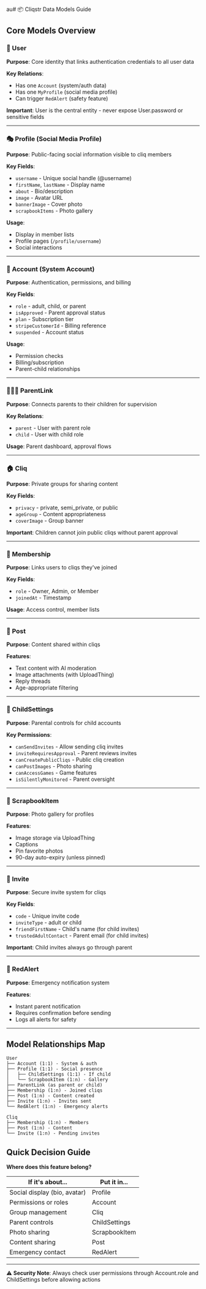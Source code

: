 au# 📦 Cliqstr Data Models Guide

## Core Models Overview

### 🧑 User
**Purpose**: Core identity that links authentication credentials to all user data

**Key Relations**:
- Has one `Account` (system/auth data)
- Has one `MyProfile` (social media profile)
- Can trigger `RedAlert` (safety feature)

**Important**: User is the central entity - never expose User.password or sensitive fields

---

### 🎭 Profile (Social Media Profile)
**Purpose**: Public-facing social information visible to cliq members

**Key Fields**:
- `username` - Unique social handle (@username)
- `firstName`, `lastName` - Display name
- `about` - Bio/description
- `image` - Avatar URL
- `bannerImage` - Cover photo
- `scrapbookItems` - Photo gallery

**Usage**: 
- Display in member lists
- Profile pages (`/profile/username`)
- Social interactions

---

### 🔐 Account (System Account)
**Purpose**: Authentication, permissions, and billing

**Key Fields**:
- `role` - adult, child, or parent
- `isApproved` - Parent approval status
- `plan` - Subscription tier
- `stripeCustomerId` - Billing reference
- `suspended` - Account status

**Usage**:
- Permission checks
- Billing/subscription
- Parent-child relationships

---

### 👨‍👩‍👧 ParentLink
**Purpose**: Connects parents to their children for supervision

**Key Relations**:
- `parent` - User with parent role
- `child` - User with child role

**Usage**: Parent dashboard, approval flows

---

### 🏠 Cliq
**Purpose**: Private groups for sharing content

**Key Fields**:
- `privacy` - private, semi_private, or public
- `ageGroup` - Content appropriateness
- `coverImage` - Group banner

**Important**: Children cannot join public cliqs without parent approval

---

### 👥 Membership
**Purpose**: Links users to cliqs they've joined

**Key Fields**:
- `role` - Owner, Admin, or Member
- `joinedAt` - Timestamp

**Usage**: Access control, member lists

---

### 📝 Post
**Purpose**: Content shared within cliqs

**Features**:
- Text content with AI moderation
- Image attachments (with UploadThing)
- Reply threads
- Age-appropriate filtering

---

### 🎯 ChildSettings
**Purpose**: Parental controls for child accounts

**Key Permissions**:
- `canSendInvites` - Allow sending cliq invites
- `inviteRequiresApproval` - Parent reviews invites
- `canCreatePublicCliqs` - Public cliq creation
- `canPostImages` - Photo sharing
- `canAccessGames` - Game features
- `isSilentlyMonitored` - Parent oversight

---

### 📸 ScrapbookItem
**Purpose**: Photo gallery for profiles

**Features**:
- Image storage via UploadThing
- Captions
- Pin favorite photos
- 90-day auto-expiry (unless pinned)

---

### 💌 Invite
**Purpose**: Secure invite system for cliqs

**Key Fields**:
- `code` - Unique invite code
- `inviteType` - adult or child
- `friendFirstName` - Child's name (for child invites)
- `trustedAdultContact` - Parent email (for child invites)

**Important**: Child invites always go through parent

---

### 🚨 RedAlert
**Purpose**: Emergency notification system

**Features**:
- Instant parent notification
- Requires confirmation before sending
- Logs all alerts for safety

---

## Model Relationships Map

```
User
├── Account (1:1) - System & auth
├── Profile (1:1) - Social presence
│   ├── ChildSettings (1:1) - If child
│   └── ScrapbookItem (1:n) - Gallery
├── ParentLink (as parent or child)
├── Membership (1:n) - Joined cliqs
├── Post (1:n) - Content created
├── Invite (1:n) - Invites sent
└── RedAlert (1:n) - Emergency alerts

Cliq
├── Membership (1:n) - Members
├── Post (1:n) - Content
└── Invite (1:n) - Pending invites
```

## Quick Decision Guide

**Where does this feature belong?**

| If it's about... | Put it in... |
|-----------------|--------------|
| Social display (bio, avatar) | Profile |
| Permissions or roles | Account |
| Group management | Cliq |
| Parent controls | ChildSettings |
| Photo sharing | ScrapbookItem |
| Content sharing | Post |
| Emergency contact | RedAlert |

---

⚠️ **Security Note**: Always check user permissions through Account.role and ChildSettings before allowing actions